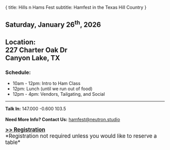 {
  title: Hills n Hams Fest
  subtitle: Hamfest in the Texas Hill Country
}

## Saturday, January 26<sup>th</sup>, 2026

<h2>
  Location:<br>
  227 Charter Oak Dr<br>
  Canyon Lake, TX
</h2>

### Schedule:

- 10am - 12pm: Intro to Ham Class
- 12pm: Lunch (until we run out of food)
- 12pm - 4pm: Vendors, Tailgating, and Social

---

**Talk In:** 147.000 -0.600 103.5
<br><br>
**Need More Info? Contact Us:** hamfest@neutron.studio

<span style="font-size: 120%;">
  <strong>
    <a href="https://forms.gle/gqdtKVF43T1U6Uyv6" target="_blank">
      &gt;&gt; Registration
    </a>
  </strong>
  <br>
  *Registration not required unless you would like to reserve a table*
</span>
